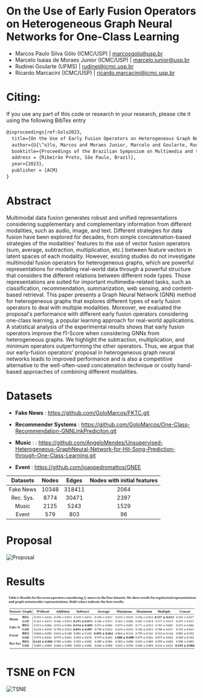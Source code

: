 # On the Use of Early Fusion Operators on Heterogeneous Graph Neural Networks for One-Class Learning

- Marcos Paulo Silva Gôlo (ICMC/USP) | marcosgolo@usp.br
- Marcelo Isaias de Moraes Junior (ICMC/USP) | marcelo.junior@usp.br
- Rudinei Goularte (UFMS) | rudinei@icmc.usp.br
- Ricardo Marcacini (ICMC/USP) | ricardo.marcacini@icmc.usp.br

# Citing:

If you use any part of this code or research in your research, please cite it using the following BibTex entry
```latex
@inproceedings{ref:Golo2023,
  title={On the Use of Early Fusion Operators on Heterogeneous Graph Neural Networks for One-Class Learning},
  author={G{\^o}lo, Marcos and Moraes Junior, Marcelo and Goularte, Rudinei and Marcacini, Ricardo},
  booktitle={Proceedings of the Brazilian Symposium on Multimedia and the Web},
  address = {Ribeirão Preto, São Paulo, Brazil},
  year={2023},
  publisher = {ACM}
}
```

# Abstract
Multimodal data fusion generates robust and unified representations considering supplementary and complementary information from different modalities, such as audio, image, and text. Different strategies for data fusion have been explored for decades, from simple concatenation-based strategies of the modalities' features to the use of vector fusion operators (sum, average, subtraction, multiplication, etc.) between feature vectors in latent spaces of each modality. However, existing studies do not investigate multimodal fusion operators for heterogeneous graphs, which are powerful representations for modeling real-world data through a powerful structure that considers the different relations between different node types. Those representations are suited for important multimedia-related tasks, such as classification, recommendation, summarization, web sensing, and content-based retrieval. This paper presents a Graph Neural Network (GNN) method for heterogeneous graphs that explores different types of early fusion operators to deal with multiple modalities. Moreover, we evaluated the proposal's performance with different early fusion operators considering one-class learning, a popular learning approach for real-world applications. A statistical analysis of the experimental results shows that early fusion operators improve the f1-Score when considering GNNs from heterogeneous graphs. We highlight the subtraction, multiplication, and minimum operators outperforming the other operators. Thus, we argue that our early-fusion operators' proposal in heterogeneous graph neural networks leads to improved performance and is also a competitive alternative to the well-often-used concatenation technique or costly hand-based approaches of combining different modalities.

# Datasets

- **Fake News** : https://github.com/GoloMarcos/FKTC.git

- **Recommender Systems** : https://github.com/GoloMarcos/One-Class-Recommendation-GNNLinkPrediciton.git

- **Music** : : https://github.com/AngeloMendes/Unsupervised-Heterogeneous-GraphNeural-Network-for-Hit-Song-Prediction-through-One-Class-Learning.git

- **Event** : https://github.com/joaopedromattos/GNEE


| Datasets | Nodes | Edges | Nodes with initial features 
| :---: | :---: | :---: | :---: |
| Fake News | 10348 | 318411 | 2064 |
| Rec. Sys. | 8774 | 30471 | 2397 | 
| Music | 2125 | 5243 | 1529 | 
| Event | 579 | 803 | 96 | 

# Proposal
![Proposal](/images/pipeline.png)

# Results
![Results](/images/results.png)

# TSNE on FCN
![TSNE](/images/tsne.png)
